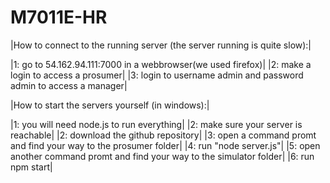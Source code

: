 # M7011E-HR

|How to connect to the running server (the server running is quite slow):|

|1:	go to 54.162.94.111:7000 in a webbrowser(we used firefox)|
|2:	make a login to access a prosumer|
|3: 	login to username admin and password admin to access a manager|


|How to start the servers yourself (in windows):|

|1:	you will need node.js to run everything|
|2:	make sure your server is reachable|
|2:	download the github repository|
|3:	open a command promt and find your way to the prosumer folder|
|4:	run "node server.js"|
|5:	open another command promt and find your way to the simulator folder|
|6:	run npm start|

